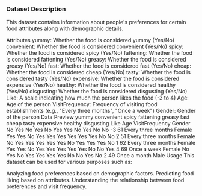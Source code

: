 ### Dataset Description 
This dataset contains information about people's preferences for certain food attributes along with demographic details.

Attributes
yummy: Whether the food is considered yummy (Yes/No)
convenient: Whether the food is considered convenient (Yes/No)
spicy: Whether the food is considered spicy (Yes/No)
fattening: Whether the food is considered fattening (Yes/No)
greasy: Whether the food is considered greasy (Yes/No)
fast: Whether the food is considered fast (Yes/No)
cheap: Whether the food is considered cheap (Yes/No)
tasty: Whether the food is considered tasty (Yes/No)
expensive: Whether the food is considered expensive (Yes/No)
healthy: Whether the food is considered healthy (Yes/No)
disgusting: Whether the food is considered disgusting (Yes/No)
Like: A scale indicating how much the person likes the food (-3 to 4)
Age: Age of the person
VisitFrequency: Frequency of visiting food establishments (e.g., "Every three months", "Once a week")
Gender: Gender of the person
Data Preview
yummy	convenient	spicy	fattening	greasy	fast	cheap	tasty	expensive	healthy	disgusting	Like	Age	VisitFrequency	Gender
No	Yes	No	Yes	No	Yes	Yes	No	Yes	No	No	-3	61	Every three months	Female
Yes	Yes	No	Yes	Yes	Yes	Yes	Yes	Yes	No	No	2	51	Every three months	Female
No	Yes	Yes	Yes	Yes	Yes	No	Yes	Yes	Yes	No	1	62	Every three months	Female
Yes	Yes	No	Yes	Yes	Yes	Yes	Yes	No	No	Yes	4	69	Once a week	Female
No	Yes	No	Yes	Yes	Yes	Yes	No	No	Yes	No	2	49	Once a month	Male
Usage
This dataset can be used for various purposes such as:

Analyzing food preferences based on demographic factors.
Predicting food liking based on attributes.
Understanding the relationship between food preferences and visit frequency.
